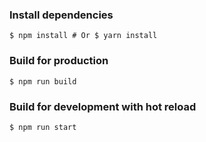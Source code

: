 ### Install dependencies
```
$ npm install # Or $ yarn install
```

### Build for production
```
$ npm run build
```

### Build for development with hot reload
```
$ npm run start
```
